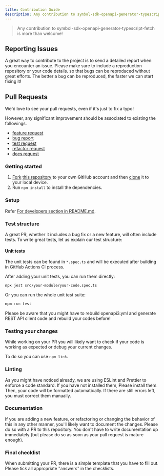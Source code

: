 ```yaml
---
title: Contribution Guide
description: Any contribution to symbol-sdk-openapi-generator-typescript-fetch is more than welcome!
---
```


> Any contribution to symbol-sdk-openapi-generator-typescript-fetch is more than welcome!

## Reporting Issues

A great way to contribute to the project is to send a detailed report when you encounter an issue.
Please make sure to include a reproduction repository or your code details.
so that bugs can be reproduced without great efforts. The better a bug can be reproduced, the faster we can start fixing it!

## Pull Requests

We'd love to see your pull requests, even if it's just to fix a typo!

However, any significant improvement should be associated to existing the followings.

- [feature request](https://github.com/nemtus/symbol-sdk-openapi-generator-typescript-fetch/labels/enhancement)
- [bug report](https://github.com/nemtus/symbol-sdk-openapi-generator-typescript-fetch/labels/bug)
- [test request](https://github.com/nemtus/symbol-sdk-openapi-generator-typescript-fetch/labels/test)
- [refactor request](https://github.com/nemtus/symbol-sdk-openapi-generator-typescript-fetch/labels/refactor)
- [docs request](https://github.com/nemtus/symbol-sdk-openapi-generator-typescript-fetch/labels/documentation)

### Getting started

1. [Fork](https://help.github.com/articles/fork-a-repo/) [this repository](https://github.com/nemtus/symbol-sdk-openapi-generator-typescript-fetch) to your own GitHub account and then [clone](https://help.github.com/articles/cloning-a-repository/) it to your local device.
2. Run `npm install` to install the dependencies.

### Setup

Refer [For developers section in README.md](https://github.com/nemtus/symbol-sdk-openapi-generator-typescript-fetch#for-developers).

### Test structure

A great PR, whether it includes a bug fix or a new feature, will often include tests.
To write great tests, let us explain our test structure:

#### Unit tests

The unit tests can be found in `*.spec.ts` and will be executed after building in GitHub Actions CI process.

After adding your unit tests, you can run them directly:

```sh
npx jest src/your-module/your-code.spec.ts
```

Or you can run the whole unit test suite:

```sh
npm run test
```

Please be aware that you might have to rebuild openapi3.yml and generate REST API client code and rebuild your codes before!

### Testing your changes

While working on your PR you will likely want to check if your code is working as expected or debug your current changes.

To do so you can use `npm link`.

### Linting

As you might have noticed already, we are using ESLint and Prettier to enforce a code standard. If you have not installed them, Please install them. Then, your code will be formatted automatically. If there are still errors left, you must correct them manually.

### Documentation

If you are adding a new feature, or refactoring or changing the behavior of this in any other manner, you'll likely
want to document the changes. Please do so with a PR to this repository.
You don't have to write documentation up immediately (but please do so as soon as your pull request is mature enough).

### Final checklist

When submitting your PR, there is a simple template that you have to fill out.
Please tick all appropriate "answers" in the checklists.
